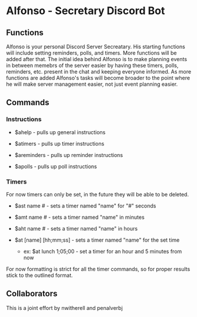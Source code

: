 # Alfonso - Secretary Discord Bot

## Functions
Alfonso is your personal Discord Server Secreatary. His starting functions will include setting reminders, polls, and timers. More functions will be added after that. 
The initial idea behind Alfonso is to make planning events in between memebrs of the server easier by having these timers, polls, reminders, etc. present in the chat and keeping everyone informed.
As more functions are added Alfonso's tasks will become broader to the point where he will make server management easier, not just event planning easier.

## Commands
### Instructions
* $ahelp - pulls up general instructions

* $atimers - pulls up timer instructions 

* $areminders - pulls up reminder instructions

* $apolls - pulls up poll instructions

### Timers
For now timers can only be set, in the future they will be able to be deleted.

* $ast name # - sets a timer named "name" for "#" seconds

* $amt name # - sets a timer named "name" in minutes

* $aht name # - sets a timer named "name" in hours

* $at [name\] [hh;mm;ss] - sets a timer named "name" for the set time	

  * ex: $at lunch 1;05;00 - set a timer for an hour and 5 minutes from now

For now formatting is strict for all the timer commands, so for proper results stick to the outlined format. 

## Collaborators
This is a joint effort by nwitherell and penalverbj

